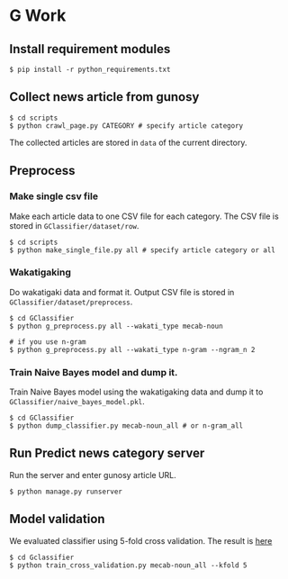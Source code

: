 # G Work

## Install requirement modules

``` shell
$ pip install -r python_requirements.txt
```

## Collect news article from gunosy

``` shell
$ cd scripts
$ python crawl_page.py CATEGORY # specify article category

```

The collected articles are stored in `data` of the current directory.

## Preprocess

### Make single csv file

Make each article data to one CSV file for each category. The CSV file is stored in `GClassifier/dataset/row`.

``` shell
$ cd scripts
$ python make_single_file.py all # specify article category or all
```

### Wakatigaking

Do wakatigaki data and format it. Output CSV file is stored in `GClassifier/dataset/preprocess`. 

``` shell
$ cd GClassifier
$ python g_preprocess.py all --wakati_type mecab-noun

# if you use n-gram
$ python g_preprocess.py all --wakati_type n-gram --ngram_n 2
```

### Train Naive Bayes model and dump it.

Train Naive Bayes model using the wakatigaking data and dump it to `GClassifier/naive_bayes_model.pkl`.

``` shell
$ cd GClassifier
$ python dump_classifier.py mecab-noun_all # or n-gram_all
```

## Run Predict news category server

Run the server and enter gunosy article URL.

``` shell
$ python manage.py runserver
```

## Model validation

We evaluated classifier using 5-fold cross validation. The result is [here](https://github.com/shunk031/GWork/blob/master/GClassifier/README.md)

``` shell
$ cd Gclassifier
$ python train_cross_validation.py mecab-noun_all --kfold 5
```
